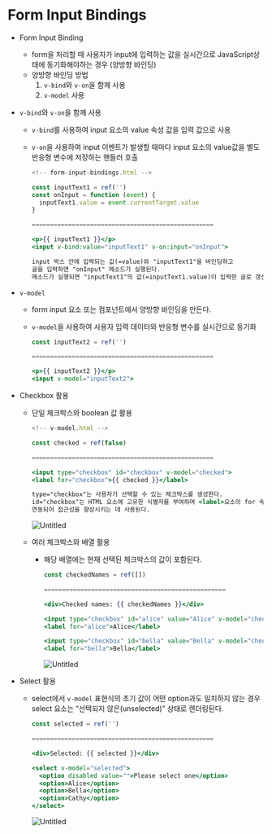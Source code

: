 # Form Input Bindings

- Form Input Binding
    - form을 처리할 때 사용자가 input에 입력하는 값을 실시간으로 JavaScript상태에 동기화해야하는 경우 (양방향 바인딩)
    - 양방향 바인딩 방법
        1. `v-bind`와 `v-on`을 함께 사용
        2. `v-model` 사용

- `v-bind`와 `v-on`을 함께 사용
    - `v-bind`를 사용하여 input 요소의 value 속성 값을 입력 값으로 사용
    - `v-on`을 사용하여 input 이벤트가 발생할 때마다 input 요소의 value값을 별도 반응형 변수에 저장하는 핸들러 호출
        
        ```jsx
        <!-- form-input-bindings.html -->
        
        const inputText1 = ref('')
        const onInput = function (event) {
          inputText1.value = event.currentTarget.value
        }
        
        ==================================================
        
        <p>{{ inputText1 }}</p>
        <input v-bind:value="inputText1" v-on:input="onInput">
        
        input 박스 안에 입력되는 값(=value)와 "inputText1"을 바인딩하고
        글을 입력하면 "onInput" 메소드가 실행된다.
        메소드가 실행되면 "inputText1"의 값(=inputText1.value)이 입력한 글로 갱신된다.
        ```
        

- `v-model`
    - form input 요소 또는 컴포넌트에서 양방향 바인딩을 만든다.
    - `v-model`을 사용하여 사용자 입력 데이터와 반응형 변수를 실시간으로 동기화
        
        ```jsx
        const inputText2 = ref('')
        
        ==================================================
        
        <p>{{ inputText2 }}</p>
        <input v-model="inputText2">
        ```
        

- Checkbox 활용
    - 단일 체크박스와 boolean 값 활용
        
        ```jsx
        <!-- v-model.html -->
        
        const checked = ref(false)
        
        ==================================================
        
        <input type="checkbox" id="checkbox" v-model="checked">
        <label for="checkbox">{{ checked }}</label>
        
        type="checkbox"는 사용자가 선택할 수 있는 체크박스를 생성한다.
        id="checkbox"는 HTML 요소에 고유한 식별자를 부여하며 <label>요소의 for 속성과
        연동되어 접근성을 향상시키는 데 사용된다.
        ```
        
        ![Untitled](/images/Form%20Input%20Bindings/Untitled.png)
        
    - 여러 체크박스와 배열 활용
        - 해당 배열에는 현재 선택된 체크박스의 값이 포함된다.
            
            ```jsx
            const checkedNames = ref([])
            
            ==================================================
            
            <div>Checked names: {{ checkedNames }}</div>
            
            <input type="checkbox" id="alice" value="Alice" v-model="checkedNames">
            <label for="alice">Alice</label>
            
            <input type="checkbox" id="bella" value="Bella" v-model="checkedNames">
            <label for="bella">Bella</label>
            ```
            
            ![Untitled](/images/Form%20Input%20Bindings/Untitled%201.png)
            

- Select 활용
    - select에서 `v-model` 표현식의 초기 값이 어떤 option과도 일치하지 않는 경우 select 요소는 “선택되지 않은(unselected)” 상태로 렌더링된다.
        
        ```jsx
        const selected = ref('')
        
        ==================================================
        
        <div>Selected: {{ selected }}</div>
        
        <select v-model="selected">
          <option disabled value="">Please select one</option>
          <option>Alice</option>
          <option>Bella</option>
          <option>Cathy</option>
        </select>
        ```
        
        ![Untitled](/images/Form%20Input%20Bindings/Untitled%202.png)